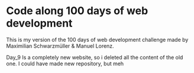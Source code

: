 # Code along 100 days of web development

This is my version of the 100 days of web development challenge made by Maximilian Schwarzmüller & Manuel Lorenz.

Day_9 Is a completely new website, so i deleted all the content of the old one. I could have made new repository, but meh
